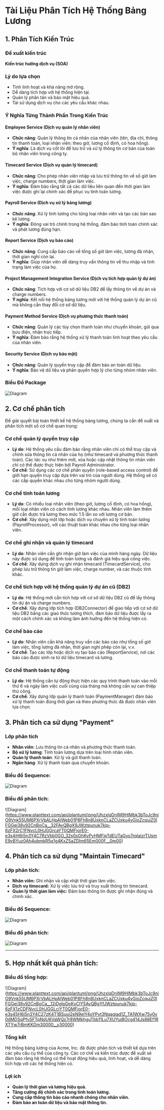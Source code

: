 # Tài Liệu Phân Tích Hệ Thống Bảng Lương

## 1. Phân Tích Kiến Trúc

### Đề xuất kiến trúc
**Kiến trúc hướng dịch vụ (SOA)**

### Lý do lựa chọn
- Tính linh hoạt và khả năng mở rộng.
- Dễ dàng tích hợp với hệ thống hiện tại.
- Quản lý phân tán và bảo mật hiệu quả.
- Tái sử dụng dịch vụ cho các yêu cầu khác nhau.

### Ý Nghĩa Từng Thành Phần Trong Kiến Trúc

#### Employee Service (Dịch vụ quản lý nhân viên)
- **Chức năng**: Quản lý thông tin cá nhân của nhân viên (tên, địa chỉ, thông tin thanh toán, loại nhân viên: theo giờ, lương cố định, có hoa hồng).
- **Ý nghĩa**: Là dịch vụ cốt lõi để lưu trữ và xử lý thông tin cơ bản của toàn bộ nhân viên trong công ty.

#### Timecard Service (Dịch vụ quản lý timecard)
- **Chức năng**: Cho phép nhân viên nhập và lưu trữ thông tin về số giờ làm việc, charge numbers, thời gian làm việc.
- **Ý nghĩa**: Đảm bảo rằng tất cả các dữ liệu liên quan đến thời gian làm việc được ghi lại chính xác để phục vụ tính toán lương.

#### Payroll Service (Dịch vụ xử lý bảng lương)
- **Chức năng**: Xử lý tính lương cho từng loại nhân viên và tạo các bản sao kê lương.
- **Ý nghĩa**: Đóng vai trò chính trong hệ thống, đảm bảo tính toán chính xác và phát lương đúng hạn.

#### Report Service (Dịch vụ báo cáo)
- **Chức năng**: Cung cấp báo cáo về tổng số giờ làm việc, lương đã nhận, thời gian nghỉ còn lại.
- **Ý nghĩa**: Giúp nhân viên dễ dàng truy vấn thông tin về thu nhập và tình trạng làm việc của họ.

#### Project Management Integration Service (Dịch vụ tích hợp quản lý dự án)
- **Chức năng**: Tích hợp với cơ sở dữ liệu DB2 để lấy thông tin về dự án và charge numbers.
- **Ý nghĩa**: Kết nối hệ thống bảng lương mới với hệ thống quản lý dự án cũ mà không cần thay đổi cơ sở dữ liệu.

#### Payment Method Service (Dịch vụ phương thức thanh toán)
- **Chức năng**: Quản lý các tùy chọn thanh toán như chuyển khoản, gửi qua bưu điện, nhận trực tiếp.
- **Ý nghĩa**: Đảm bảo rằng hệ thống xử lý thanh toán linh hoạt theo yêu cầu của nhân viên.

#### Security Service (Dịch vụ bảo mật)
- **Chức năng**: Quản lý quyền truy cập để đảm bảo an toàn dữ liệu.
- **Ý nghĩa**: Bảo vệ dữ liệu và phân quyền hợp lý cho từng nhóm nhân viên.

### Biểu Đồ Package
![Diagram](https://www.planttext.com/api/plantuml/png/Z5H1RjGm5Dtd55-p0HRTS03KJe8AObeL6bLiZSTCGXCxift527N1YaLN725K5GXfL91O9K9THEezV0Akm4-6feadddQLI7x_lUVt__VVwdfNQI9rdYPUHkWfMJ2OXARynXUm7nC1GMogptm27pq0cX2bO6AgxtWQcEeIFuTH_PN3ILp_G11Hy3pD4h5aB63gL8jiBylk2dk4y3etvGM7K9hg76OtFsyAlcW9ZiXIYYJPcwSnZvMMH0lvacictnFAl3DlmoOQEQSHdA2VjSqEq3iP-cnGdQl_JcRr7-Tb3WX7GebLPov-FpBbPGf-_RkvXqjWY4A5C4uP9NB-08MmNl7eBgg1n5jJhLg1aIIFfA1CAR6LV5eN0cqLmYB6ZF6WTugyRrWcfDvddBNDkSSp_humrKK6lHWGyWlgJtOdNfdoMiEXgRx444oVjcBuzGNdZDwd515C9nHriQM_0z0wePHn_O3mfyWXuC2KA-sc7u2G_fZHNCPwsUSV6U1GvalmiIfhWhc2MRCX-M3b_EDWvbureiaxefW5TywQ0t_R57YCcJ-v3H-dvmE6tzMW_qSGhgSCT5rGMA3TAmAq-TVjZRpDHm1sTfvjh9C3Pk-40sQFuTQ7OrJVNf1HzL6GDJXMpK2iIswKQ0DbtMfWgGFrbw95Z3Hgb_5vywh_0m00__y30000)

## 2. Cơ chế phân tích

Để giải quyết bài toán thiết kế hệ thống bảng lương, chúng ta cần đề xuất và phân tích một số cơ chế quan trọng:

### Cơ chế quản lý quyền truy cập
- **Lý do**: Hệ thống yêu cầu đảm bảo rằng nhân viên chỉ có thể truy cập và chỉnh sửa thông tin cá nhân của họ (như timecard và phương thức thanh toán). Các tác vụ như thêm mới, xóa hoặc cập nhật thông tin nhân viên chỉ có thể được thực hiện bởi Payroll Administrator.
- **Cơ chế**: Sử dụng các cơ chế phân quyền (role-based access control) để giới hạn quyền truy cập dựa trên vai trò của người dùng. Hệ thống sẽ có các cấp quyền khác nhau cho từng nhóm người dùng.

### Cơ chế tính toán lương
- **Lý do**: Có nhiều loại nhân viên (theo giờ, lương cố định, có hoa hồng), mỗi loại nhân viên có cách tính lương khác nhau. Nhân viên làm thêm giờ cần được trả lương theo mức 1.5 lần so với lương cơ bản.
- **Cơ chế**: Xây dựng một lớp hoặc dịch vụ chuyên xử lý tính toán lương (PayrollProcessor), với các thuật toán khác nhau cho từng loại nhân viên.

### Cơ chế ghi nhận và quản lý timecard
- **Lý do**: Nhân viên cần ghi nhận giờ làm việc của mình hàng ngày. Dữ liệu này được sử dụng để tính toán lương và đánh giá hiệu quả công việc.
- **Cơ chế**: Xây dựng dịch vụ ghi nhận timecard (TimecardService), cho phép lưu trữ thông tin giờ làm việc, charge number, và các thuộc tính khác.

### Cơ chế tích hợp với hệ thống quản lý dự án cũ (DB2)
- **Lý do**: Hệ thống mới cần tích hợp với cơ sở dữ liệu DB2 cũ để lấy thông tin dự án và charge numbers.
- **Cơ chế**: Xây dựng lớp tích hợp (DB2Connector) để giao tiếp với cơ sở dữ liệu DB2 bằng các giao thức tương thích, đảm bảo dữ liệu được lấy ra một cách chính xác và không làm ảnh hưởng đến hệ thống hiện có.

### Cơ chế báo cáo
- **Lý do**: Nhân viên cần khả năng truy vấn các báo cáo như tổng số giờ làm việc, tổng lương đã nhận, thời gian nghỉ phép còn lại, v.v.
- **Cơ chế**: Tạo các lớp hoặc dịch vụ tạo báo cáo (ReportService), nơi các báo cáo được sinh ra từ dữ liệu timecard và lương.

### Cơ chế thanh toán tự động
- **Lý do**: Hệ thống cần tự động thực hiện các quy trình thanh toán vào mỗi thứ 6 và ngày làm việc cuối cùng của tháng mà không cần sự can thiệp thủ công.
- **Cơ chế**: Xây dựng lớp quản lý thanh toán (PaymentManager) đảm bảo xử lý thanh toán đúng thời gian và theo phương thức đã được nhân viên lựa chọn.

## 3. Phân tích ca sử dụng "Payment"

### Lớp phân tích
- **Nhân viên**: Lưu thông tin cá nhân và phương thức thanh toán.
- **Bộ xử lý lương**: Tính toán lương dựa trên loại hình nhân viên.
- **Quản lý thanh toán**: Xử lý và gửi thanh toán.
- **Ngân hàng**: Xử lý thanh toán qua chuyển khoản.

### Biểu đồ Sequence:
 ![Diagram](https://www.planttext.com/api/plantuml/png/T98nQiD044LxdM8ku0ke22Ofui8O0Y8uvKOntWLbf2YpXqddJOg0GU32bOH9CU1xx0boXSpQmRBmkfx_t_m_p6_tCtudLPDzBHALKrd3JFCdFXfUOrB9mEIcKaXmwxkFkU-QAU-c-ytUuN8mVh2-_K8PPbgXpafsG_jiATG9hyIMz1jWT1C1f_34QmkvRxyj43UeeVXVUIaEYCZo5Ev5Pe0qRqL41a-CY3f0-eGfX1LGy4xi8W4wQDwi0WmYq8SUlG56rqBCsUM0shSDdhFY6QuSuqxSrH52GBLlGslfvSm06JjDg7KwTWhPyHZFx4hGfIGFc5KWd7762tm9t_07003__mC0)

### Biểu đồ phân tích:
![Diagram]
(https://www.planttext.com/api/plantuml/png/UhzxlqDnIM9HIMbk3bToJc9niO9Vnk55UM6PXrVbALHpAIWeb01P8Fh8n8UxknCLaZCUxku4yGioZcqujZ0lFGGei38v92CnBoCa__32FAvQBgX9JWztpunuk7kjp-6zFX2rC1FNvcL0HJGGrcaYT0QMFjorE0-e3s4iH6i5n3Y4C7RzVkb0GO_32s0sGhKvPvHMFjpTdEUTaGyo7rqlaizrTUsmE9yBYuz0Ah4ubmkR5q1g4KxZSaZDIm65Em000F__0m00)
## 4. Phân tích ca sử dụng "Maintain Timecard"

### Lớp phân tích:
- **Nhân viên:** Ghi nhận và cập nhật thời gian làm việc.
- **Dịch vụ timecard:** Xử lý việc lưu trữ và truy xuất thông tin timecard.
- **Quản lý thời gian làm việc:** Đảm bảo thông tin được ghi nhận đúng và chính xác.

### Biểu đồ Sequence:
 ![Diagram](https://www.planttext.com/api/plantuml/png/UhzxlqDnIM9HIMbk3bTYSab-aO9Vnk55UM6PXrVbSHK09JAJCmiIyqeK0aiVxbgSvtDuRqXcRcfoOb4AYgpJmzqp8nxkNWkKzpcsuTZ2l7GkBeH12hfscFgj5DmpCXNoCXxkMfkda9xvSFTSXPp32t8Loe3CzcGk3FKAka1J46PQAKGSNfWCqtzauk752Zd7DfHoORe4X-q-3tSjhLGeoJYy1QYa93CFYA4Umsurfi5M2Y55fPKFTpVcAQGytBrU8GVaybA4EGwfUIcWS0K0003__mC0)
### Biểu đồ phân tích:
![Diagram](https://www.planttext.com/api/plantuml/png/UhzxlqDnIM9HIMbk3bToJc9niO9Vnk55UM6PXrVbALHpAIWeb01P83ep1SpBp4rDJYnAuQhbWgeFB7suQt6Up-6z8L0fgBQCmwjoOK8Q24CrGP8v3tSjhSGg2JVMwU7kcH4FTwy56knpRCEnXNdfCEUipSk0Yg3hH7AwhguTfikuCDqAKeTf5PT3QbuAA4W00000__y30000)

---

## 5. Hợp nhất kết quả phân tích:
### Biểu đồ tổng hợp:
![Diagram]
(https://www.planttext.com/api/plantuml/png/UhzxlqDnIM9HIMbk3bToJc9niO9Vnk55UM6PXrVbALHpAIWeb01P8Fh8n8UxknCLaZCUxku4yGioZcqujZ0lFGGei38v92CnBoCa__12iDgIpDpKvCIY5AvQBgYfJWztpunuk7kjp-6zFX1zCDFNvcL0HJGGLciYT0QMFjorE0-e3s45H6i5n3Y4C27zK4T1BSuul2eN9eIY4oYPyt3Nqagiad1Z_TA1WXw75y0y0dMDSqPfvSFTpNdU6VaWQz7r8WMkhguTbb11Lu7XUYui8Ocg414Js88Ef1RXTYw7rBmKKDm30000__y30000)
### Tổng kết
Hệ thống bảng lương của Acme, Inc. đã được phân tích và thiết kế dựa trên các yêu cầu cụ thể của công ty. Các cơ chế và kiến trúc được đề xuất sẽ đảm bảo rằng hệ thống có thể hoạt động hiệu quả, linh hoạt, và dễ dàng tích hợp với các hệ thống hiện có.

### Lợi ích
- **Quản lý thời gian và lương hiệu quả.**
- **Tăng cường độ chính xác trong tính toán lương.**
- **Cung cấp thông tin báo cáo nhanh chóng cho nhân viên.**
- **Đảm bảo an toàn dữ liệu và bảo mật thông tin.**


